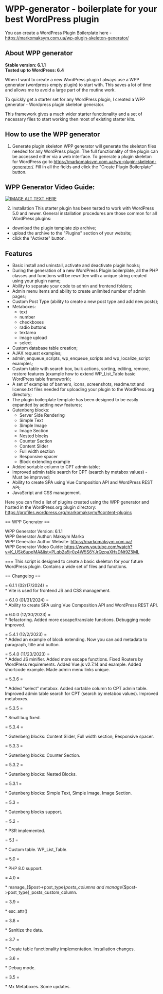 # WPP-generator - boilerplate for your best WordPress plugin

You can create a WordPress Plugin Boilerplate here - https://markomaksym.com.ua/wp-plugin-skeleton-generator/

## About WPP generator
**Stable version: 6.1.1**  
**Tested up to WordPress: 6.4**  

When I want to create a new WordPress plugin I always use a WPP generator (wordpress empty plugin) to start with. This saves a lot of time and allows me to avoid a large part of the routine work.

To quickly get a starter set for any WordPress plugin, I created a WPP generator - Wordpress plugin skeleton generator.

This framework gives a much wider starter functionality and a set of necessary files to start working then most of existing starter kits.

## How to use the WPP generator
1. Generate plugin skeleton
WPP generator will generate the skeleton files needed for any WordPress plugin. The full functionality of the plugin can be accessed either via a web interface.
To generate a plugin skeleton for WordPress go to https://markomaksym.com.ua/wp-plugin-skeleton-generator/. Fill in all the fields and click the "Create Plugin Boilerplate" button.

## WPP Generator Video Guide:
[![IMAGE ALT TEXT HERE](https://i3.ytimg.com/vi/K_USk6upqMA/maxresdefault.jpg)](https://www.youtube.com/watch?v=K_USk6upqMA&list=PLqb2a5jr0z4W5S6YJrQzpaXHsDNt9Z5ML)

2. Installation
This starter plugin has been tested to work with WordPress 5.0 and newer.
General installation procedures are those common for all WordPress plugins:
- download the plugin template zip archive;
- upload the archive to the "Plugins" section of your website;
- click the "Activate" button.

## Features
- Basic install and uninstall, activate and deactivate plugin hooks;
- During the generation of a new WordPress Plugin boilerplate, all the PHP classes and functions will be rewritten with a unique string created using your plugin name;
- Ability to separate your code to admin and frontend folders;
- Admin menu items and ability to create unlimited number of admin pages;
- Custom Post Type (ability to create a new post type and add new posts);
- Metaboxes:
    * text
    * number
    * checkboxes
    * radio buttons
    * textarea
    * image upload
    * select
- Custom database table creation;
- AJAX request examples;
- admin_enqueue_scripts, wp_enqueue_scripts and wp_localize_script examples;
- Custom table with search box, bulk actions, sorting, editing, remove, restore features (example how to extend WP_List_Table basic WordPress table framework);
- A set of examples of banners, icons, screenshots, readme.txt and license.txt files needed for uploading your plugin to the WordPress.org directory;
- The plugin boilerplate template has been designed to be easily expanded by adding new features;
- Gutenberg blocks:
    * Server Side Rendering
    * Simple Text
    * Simple Image
    * Image Section
    * Nested blocks
    * Counter Section
    * Content Slider
    * Full width section
    * Responsive spacer
    * Block extending example
- Added sortable column to CPT admin table;
- Improved admin table search for CPT (search by metabox values) - Must be improved;
- Ability to create SPA using Vue Composition API and WordPress REST API;
- JavaScript and CSS management.

Here you can find a list of plugins created using the WPP generator and hosted in the WordPress.org plugin directory: https://profiles.wordpress.org/markomaksym/#content-plugins

== WPP Generator ==

WPP Generator Version:        6.1.1  
WPP Generator Author:         Maksym Marko  
WPP Generator Author Website: https://markomaksym.com.ua/  
WPP Generator Video Guide:    https://www.youtube.com/watch?v=K_USk6upqMA&list=PLqb2a5jr0z4W5S6YJrQzpaXHsDNt9Z5ML

===
This script is designed to create a basic skeleton for your future WordPress plugin.
Contains a wide set of files and functions.

== Changelog ==

= 6.1.1 (02/17/2024) =  
\* Vite is used for frontend JS and CSS management.

= 6.1.0 (01/31/2024) =  
\* Ability to create SPA using Vue Composition API and WordPress REST API.

= 6.0.0 (12/30/2023) =  
\* Refactoring. Added more escape/translate functions. Debugging mode improved.

= 5.4.1 (12/2/2023) =  
\* Added an example of block extending. Now you can add metadata to paragraph, title and button.

= 5.4.0 (11/23/2023) =  
\* Added JS minifier. Added more escape functions. Fixed Routers by WordPress requirements. Added Vue.js v2.7.14 and example. Added shortcode example. Made admin menu links unique.

= 5.3.6 =

\* Added "select" metabox. Added sortable column to CPT admin table. Improved admin table search for CPT (search by metabox values). Improved metaboxes.

= 5.3.5 =

\* Small bug fixed.

= 5.3.4 =

\* Gutenberg blocks: Content Slider, Full width section, Responsive spacer.

= 5.3.3 =

\* Gutenberg blocks: Counter Section.

= 5.3.2 =

\* Gutenberg blocks: Nested Blocks.

= 5.3.1 =

\* Gutenberg blocks: Simple Text, Simple Image, Image Section.

= 5.3 =

\* Gutenberg blocks support.

= 5.2 =

\* PSR implemented.

= 5.1 =

\* Custom table. WP_List_Table.

= 5.0 =

\* PHP 8.0 support.

= 4.0 =

\* manage_{$post->post_type}_posts_columns and manage_{$post->post_type}_posts_custom_column.

= 3.9 =

\* esc_attr()

= 3.8 =

\* Sanitize the data.

= 3.7 =

\* Create table functionality implementation. Installation changes.

= 3.6 =

\* Debug mode.

= 3.5 =

\* Mx Metaboxes. Some updates.